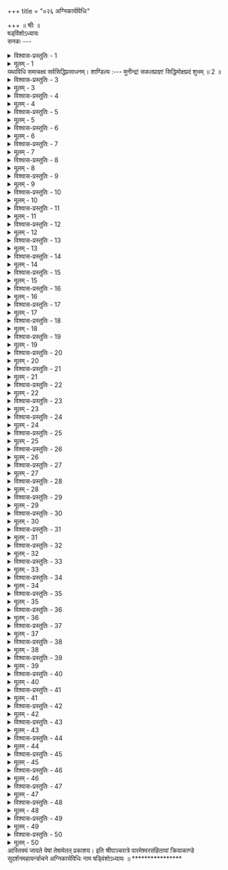 +++
title = "०२६ अग्निकार्यविधिः"

+++
॥ श्रीः ॥  
षड्‌विंशोऽध्यायः  
सनकः ---  

<details><summary>विश्वास-प्रस्तुतिः - 1</summary>

पञ्चरात्रार्थतत्वज्ञ! भगवन्! भविनां प्रिय!।  
मय्यनुग्रहबुद्धया त्वमग्निमध्यगतार्चनम् ॥ 1 ॥
</details>

<details><summary>मूलम् - 1</summary>

पञ्चरात्रार्थतत्वज्ञ! भगवन्! भविनां प्रिय!।  
मय्यनुग्रहबुद्धया त्वमग्निमध्यगतार्चनम् ॥ 1 ॥
</details>
यथाविधि समाचक्ष्व सर्वसिद्धिप्रसाधनम्।  
शाण्डिल्य :---  
मुनीन्द्र! सकलप्राज्ञ! सिद्धिमोक्षप्रदं शुभम् ॥ 2 ॥  

<details><summary>विश्वास-प्रस्तुतिः - 3</summary>

कुण्डमध्यगतं यागं श्रृणु वक्ष्ये समाहितः।  
होमार्थं मण्टपं कुर्याद्विततं वह्निदिग्गतम् ॥ 3 ॥
</details>

<details><summary>मूलम् - 3</summary>

कुण्डमध्यगतं यागं श्रृणु वक्ष्ये समाहितः।  
होमार्थं मण्टपं कुर्याद्विततं वह्निदिग्गतम् ॥ 3 ॥
</details>

<details><summary>विश्वास-प्रस्तुतिः - 4</summary>

धूमर्निगमनोपेतं गवाक्षगणमण्डितम्।  
तन्मध्ये वेदिका कार्या चतुरश्रा चतुष्करा ॥ 4 ॥
</details>

<details><summary>मूलम् - 4</summary>

धूमर्निगमनोपेतं गवाक्षगणमण्डितम्।  
तन्मध्ये वेदिका कार्या चतुरश्रा चतुष्करा ॥ 4 ॥
</details>

<details><summary>विश्वास-प्रस्तुतिः - 5</summary>

द्वादशाङ्‌गुलमानोच्चा प्रासादासनलक्षणा।  
चक्राब्जलक्षणं कुण्डं तदूर्ध्वे कल्पयेच्छुभम् ॥ 5 ॥
</details>

<details><summary>मूलम् - 5</summary>

द्वादशाङ्‌गुलमानोच्चा प्रासादासनलक्षणा।  
चक्राब्जलक्षणं कुण्डं तदूर्ध्वे कल्पयेच्छुभम् ॥ 5 ॥
</details>

<details><summary>विश्वास-प्रस्तुतिः - 6</summary>

मध्ये सूत्रत्रयं दद्यात् प्राक्‌प्रत्यग्दक्षिणोत्तरम्।  
हस्तद्वयेन, तन्मध्ये चतुरश्रं प्रकल्प्य च ॥ 6 ॥
</details>

<details><summary>मूलम् - 6</summary>

मध्ये सूत्रत्रयं दद्यात् प्राक्‌प्रत्यग्दक्षिणोत्तरम्।  
हस्तद्वयेन, तन्मध्ये चतुरश्रं प्रकल्प्य च ॥ 6 ॥
</details>

<details><summary>विश्वास-प्रस्तुतिः - 7</summary>

एकादशाङ्‌गुलायामं सूत्रं संस्थाप्य मध्यतः।  
खातार्थं वृत्तमापाद्य बहिरावृतियोगतः ॥ 7 ॥
</details>

<details><summary>मूलम् - 7</summary>

एकादशाङ्‌गुलायामं सूत्रं संस्थाप्य मध्यतः।  
खातार्थं वृत्तमापाद्य बहिरावृतियोगतः ॥ 7 ॥
</details>

<details><summary>विश्वास-प्रस्तुतिः - 8</summary>

त्यजेदङ्‌गुलमोष्ठस्य, द्व्यङ्‌गुलं कर्णिकावनेः।  
अङ्‌गुलं केसराणां च, द्व्यङ्‌गुलं पत्रसन्ततेः ॥ 8 ॥
</details>

<details><summary>मूलम् - 8</summary>

त्यजेदङ्‌गुलमोष्ठस्य, द्व्यङ्‌गुलं कर्णिकावनेः।  
अङ्‌गुलं केसराणां च, द्व्यङ्‌गुलं पत्रसन्ततेः ॥ 8 ॥
</details>

<details><summary>विश्वास-प्रस्तुतिः - 9</summary>

तदग्रस्याङ्‌गुलं ज्ञेयं, नाभेरेकाङ्‌गुलोन्नतम्।  
द्व्यङ्‌गुलं स्यादरक्षेत्रं नेमेरेकाह्‌गुलं भवेत् ॥ 9 ॥
</details>

<details><summary>मूलम् - 9</summary>

तदग्रस्याङ्‌गुलं ज्ञेयं, नाभेरेकाङ्‌गुलोन्नतम्।  
द्व्यङ्‌गुलं स्यादरक्षेत्रं नेमेरेकाह्‌गुलं भवेत् ॥ 9 ॥
</details>

<details><summary>विश्वास-प्रस्तुतिः - 10</summary>

द्व्यङ्‌गुलं मेखलायाः स्यादेवमावृतियोगतः।  
मानमाखातपर्यन्तं मेखलान्तं हृदि स्थितम् ॥ 10 ॥
</details>

<details><summary>मूलम् - 10</summary>

द्व्यङ्‌गुलं मेखलायाः स्यादेवमावृतियोगतः।  
मानमाखातपर्यन्तं मेखलान्तं हृदि स्थितम् ॥ 10 ॥
</details>

<details><summary>विश्वास-प्रस्तुतिः - 11</summary>

कृत्वाऽथ नेमिपर्यन्तं क्षेत्राणां वृत्ततां नयेत्।  
मेखला सर्वबाह्यस्था स्यात्तुर्याश्रा यथा भवेत् ॥ 11 ॥
</details>

<details><summary>मूलम् - 11</summary>

कृत्वाऽथ नेमिपर्यन्तं क्षेत्राणां वृत्ततां नयेत्।  
मेखला सर्वबाह्यस्था स्यात्तुर्याश्रा यथा भवेत् ॥ 11 ॥
</details>

<details><summary>विश्वास-प्रस्तुतिः - 12</summary>

समेखलं द्विहस्तं तन्निर्माणमधुना श्रृणु।  
खातार्थमन्तरावृत्तादन्तरं निखनेत् समम् ॥ 12 ॥
</details>

<details><summary>मूलम् - 12</summary>

समेखलं द्विहस्तं तन्निर्माणमधुना श्रृणु।  
खातार्थमन्तरावृत्तादन्तरं निखनेत् समम् ॥ 12 ॥
</details>

<details><summary>विश्वास-प्रस्तुतिः - 13</summary>

त्रिपादमर्धं पादं वा बाह्यतो दशनच्छदात्।  
साधयेत् कर्णिकादीनि नेम्यन्तानि यथाक्रमम् ॥ 13 ॥
</details>

<details><summary>मूलम् - 13</summary>

त्रिपादमर्धं पादं वा बाह्यतो दशनच्छदात्।  
साधयेत् कर्णिकादीनि नेम्यन्तानि यथाक्रमम् ॥ 13 ॥
</details>

<details><summary>विश्वास-प्रस्तुतिः - 14</summary>

द्बादशांगुलमानोच्चा कार्या स्यात् कर्णिकान्तरा।  
विस्तारसदृशोच्छ्राया बाह्यतः केसरान्विता ॥ 14 ॥
</details>

<details><summary>मूलम् - 14</summary>

द्बादशांगुलमानोच्चा कार्या स्यात् कर्णिकान्तरा।  
विस्तारसदृशोच्छ्राया बाह्यतः केसरान्विता ॥ 14 ॥
</details>

<details><summary>विश्वास-प्रस्तुतिः - 15</summary>

यथाभिमतसङ्ख्यानि पझपत्राणि साधयेत्।  
पझसङ्ख्यासमं क्षेत्रं महापझसमन्ततः ॥ 15 ॥
</details>

<details><summary>मूलम् - 15</summary>

यथाभिमतसङ्ख्यानि पझपत्राणि साधयेत्।  
पझसङ्ख्यासमं क्षेत्रं महापझसमन्ततः ॥ 15 ॥
</details>

<details><summary>विश्वास-प्रस्तुतिः - 16</summary>

केसरभ्रमकुण्डेन पत्राग्रभ्रमणावधि।  
पक्षमध्यमसूत्राणि प्राक्प्रत्यग्दिक्षु पातयेत् ॥ 16 ॥
</details>

<details><summary>मूलम् - 16</summary>

केसरभ्रमकुण्डेन पत्राग्रभ्रमणावधि।  
पक्षमध्यमसूत्राणि प्राक्प्रत्यग्दिक्षु पातयेत् ॥ 16 ॥
</details>

<details><summary>विश्वास-प्रस्तुतिः - 17</summary>

दलमध्यगसूत्रेण दलमध्योर्ध्वगामिना।  
दलमध्यप्रसादार्थं लाञ्छयेदर्धचन्द्रवत् ॥ 17 ॥
</details>

<details><summary>मूलम् - 17</summary>

दलमध्यगसूत्रेण दलमध्योर्ध्वगामिना।  
दलमध्यप्रसादार्थं लाञ्छयेदर्धचन्द्रवत् ॥ 17 ॥
</details>

<details><summary>विश्वास-प्रस्तुतिः - 18</summary>

चन्द्रश्रृङ्गं च मध्यं च पत्राग्रे सङ्गतानि च।  
पक्षसूत्रेण पत्राग्रं जनयेत् कुलिशाग्रवत् ॥ 18 ॥
</details>

<details><summary>मूलम् - 18</summary>

चन्द्रश्रृङ्गं च मध्यं च पत्राग्रे सङ्गतानि च।  
पक्षसूत्रेण पत्राग्रं जनयेत् कुलिशाग्रवत् ॥ 18 ॥
</details>

<details><summary>विश्वास-प्रस्तुतिः - 19</summary>

दलसङ्ख्यासमेतानि स्वक्षेत्राणि च साधयेत्।  
विभज्य दलवत् क्षेत्रं सूत्राण्यास्फालयेत्तथा ॥ 19 ॥
</details>

<details><summary>मूलम् - 19</summary>

दलसङ्ख्यासमेतानि स्वक्षेत्राणि च साधयेत्।  
विभज्य दलवत् क्षेत्रं सूत्राण्यास्फालयेत्तथा ॥ 19 ॥
</details>

<details><summary>विश्वास-प्रस्तुतिः - 20</summary>

अष्टधा वाऽथ षोढा वा कृत्वैकैकं क्रभेण तु।  
सन्त्यज्य पार्श्वगौ भागौ बाह्यसूत्रस्य मध्यतः ॥ 20 ॥
</details>

<details><summary>मूलम् - 20</summary>

अष्टधा वाऽथ षोढा वा कृत्वैकैकं क्रभेण तु।  
सन्त्यज्य पार्श्वगौ भागौ बाह्यसूत्रस्य मध्यतः ॥ 20 ॥
</details>

<details><summary>विश्वास-प्रस्तुतिः - 21</summary>

स्थापिताभ्यां च सूत्राभ्यां गदाभ्‌यामग्रमध्यमात्।  
मत्स्यवल्लाञ्छनं कुर्याद्यावन्मूलभ्रमावधि ॥ 21 ॥
</details>

<details><summary>मूलम् - 21</summary>

स्थापिताभ्यां च सूत्राभ्यां गदाभ्‌यामग्रमध्यमात्।  
मत्स्यवल्लाञ्छनं कुर्याद्यावन्मूलभ्रमावधि ॥ 21 ॥
</details>

<details><summary>विश्वास-प्रस्तुतिः - 22</summary>

प्रथयो नेमिभूमिष्ठाः कार्याश्चोर्ध्वेऽथवा बहिः।  
संसाधयेदथामद्यादिष्टकाभिर्मृदा सह ॥ 22 ॥
</details>

<details><summary>मूलम् - 22</summary>

प्रथयो नेमिभूमिष्ठाः कार्याश्चोर्ध्वेऽथवा बहिः।  
संसाधयेदथामद्यादिष्टकाभिर्मृदा सह ॥ 22 ॥
</details>

<details><summary>विश्वास-प्रस्तुतिः - 23</summary>

मेखलावधिपर्यन्तं नीचान्यङ्गानि मीलयेत्।  
विस्तारोच्छ्रायतुल्यानि समानि सुदृढानि च ॥ 23 ॥
</details>

<details><summary>मूलम् - 23</summary>

मेखलावधिपर्यन्तं नीचान्यङ्गानि मीलयेत्।  
विस्तारोच्छ्रायतुल्यानि समानि सुदृढानि च ॥ 23 ॥
</details>

<details><summary>विश्वास-प्रस्तुतिः - 24</summary>

कर्णिकाकेसरोर्ध्वस्था योनिः पिप्पलपत्रवत्।  
जिह्वया संस्पृशन्त्योष्ठं कार्या योन्युपमाश्रिता ॥ 24 ॥
</details>

<details><summary>मूलम् - 24</summary>

कर्णिकाकेसरोर्ध्वस्था योनिः पिप्पलपत्रवत्।  
जिह्वया संस्पृशन्त्योष्ठं कार्या योन्युपमाश्रिता ॥ 24 ॥
</details>

<details><summary>विश्वास-प्रस्तुतिः - 25</summary>

केसरावनिमाक्रम्य पृष्ठतोर्ध्वाङ्‌गुलेन तु।  
पार्श्वयोर्मध्यसूत्रस्य बालचन्द्रद्वयोपमा ॥ 25 ॥
</details>

<details><summary>मूलम् - 25</summary>

केसरावनिमाक्रम्य पृष्ठतोर्ध्वाङ्‌गुलेन तु।  
पार्श्वयोर्मध्यसूत्रस्य बालचन्द्रद्वयोपमा ॥ 25 ॥
</details>

<details><summary>विश्वास-प्रस्तुतिः - 26</summary>

प्रोन्नता कर्णिकाबूमैः पृष्ठतश्चाङ्‌गुलेन तु।  
आमूलादग्रपर्यन्तं क्रमान्निम्ना गजोष्ठवत् ॥ 26 ॥
</details>

<details><summary>मूलम् - 26</summary>

प्रोन्नता कर्णिकाबूमैः पृष्ठतश्चाङ्‌गुलेन तु।  
आमूलादग्रपर्यन्तं क्रमान्निम्ना गजोष्ठवत् ॥ 26 ॥
</details>

<details><summary>विश्वास-प्रस्तुतिः - 27</summary>

कोणेषु चैवं कुण्डस्य कार्यं शङ्खचतुष्टयम्।  
एवमेतत् समुद्दिष्टं बहुधा मानतो भवेत् ॥ 27 ॥
</details>

<details><summary>मूलम् - 27</summary>

कोणेषु चैवं कुण्डस्य कार्यं शङ्खचतुष्टयम्।  
एवमेतत् समुद्दिष्टं बहुधा मानतो भवेत् ॥ 27 ॥
</details>

<details><summary>विश्वास-प्रस्तुतिः - 28</summary>

आद्बादशाङ्‌गुलान्मानादेकैकाङ्‌गुलवर्धनात्।  
द्विचतुर्हस्तपर्यन्तमेकाशीत्यधिकं शतम् ॥ 28 ॥
</details>

<details><summary>मूलम् - 28</summary>

आद्बादशाङ्‌गुलान्मानादेकैकाङ्‌गुलवर्धनात्।  
द्विचतुर्हस्तपर्यन्तमेकाशीत्यधिकं शतम् ॥ 28 ॥
</details>

<details><summary>विश्वास-प्रस्तुतिः - 29</summary>

एतेष्वेकतरं प्रोक्तमन्येषामेवमेव हि।  
तत्साधनं विहा(धा?)य तत् अह्गव्यूहं प्रकल्प्य च ॥ 29 ॥
</details>

<details><summary>मूलम् - 29</summary>

एतेष्वेकतरं प्रोक्तमन्येषामेवमेव हि।  
तत्साधनं विहा(धा?)य तत् अह्गव्यूहं प्रकल्प्य च ॥ 29 ॥
</details>

<details><summary>विश्वास-प्रस्तुतिः - 30</summary>

ततो यथोचितस्थाने होमद्रव्याणि विन्यसेत्।  
संस्कृत्य विधिवत् कुण्डं वह्निमुत्पादितं तथा ॥ 30 ॥
</details>

<details><summary>मूलम् - 30</summary>

ततो यथोचितस्थाने होमद्रव्याणि विन्यसेत्।  
संस्कृत्य विधिवत् कुण्डं वह्निमुत्पादितं तथा ॥ 30 ॥
</details>

<details><summary>विश्वास-प्रस्तुतिः - 31</summary>

संस्कृताज्यस्य विप्रुड्‌भिः संस्पृशेदिन्धनादिकम्।  
सन्तर्पणं तथाग्नेश्च तस्मिन्मन्त्रासनादिकम् ॥ 31 ॥
</details>

<details><summary>मूलम् - 31</summary>

संस्कृताज्यस्य विप्रुड्‌भिः संस्पृशेदिन्धनादिकम्।  
सन्तर्पणं तथाग्नेश्च तस्मिन्मन्त्रासनादिकम् ॥ 31 ॥
</details>

<details><summary>विश्वास-प्रस्तुतिः - 32</summary>

यन्त्रविष्टरसंस्थानमन्तराहवनं तथा।  
हृदयादवतारं च महायन्त्रस्य विष्टरे ॥ 32 ॥
</details>

<details><summary>मूलम् - 32</summary>

यन्त्रविष्टरसंस्थानमन्तराहवनं तथा।  
हृदयादवतारं च महायन्त्रस्य विष्टरे ॥ 32 ॥
</details>

<details><summary>विश्वास-प्रस्तुतिः - 33</summary>

समिद्भिश्चाथ नित्याभिः काम्यैश्च हवनं तथा।  
स्विष्टकृद्धवनं चाथ प्रायश्चित्ताहुतिं त्वपि ॥ 33 ॥
</details>

<details><summary>मूलम् - 33</summary>

समिद्भिश्चाथ नित्याभिः काम्यैश्च हवनं तथा।  
स्विष्टकृद्धवनं चाथ प्रायश्चित्ताहुतिं त्वपि ॥ 33 ॥
</details>

<details><summary>विश्वास-प्रस्तुतिः - 34</summary>

पूर्णाहुतिं प्रधानं च यन्त्रस्थस्य विसर्जनम्।  
हृदयस्थे प्रविश्याथ मण्टपं यजनास्पदम् ॥ 34 ॥
</details>

<details><summary>मूलम् - 34</summary>

पूर्णाहुतिं प्रधानं च यन्त्रस्थस्य विसर्जनम्।  
हृदयस्थे प्रविश्याथ मण्टपं यजनास्पदम् ॥ 34 ॥
</details>

<details><summary>विश्वास-प्रस्तुतिः - 35</summary>

समर्पणं च होमस्य पितॄणां तर्पणं त्वपि।  
बलिदानं च भूतानामिष्टशिष्टोदनस्य च ॥ 35 ॥
</details>

<details><summary>मूलम् - 35</summary>

समर्पणं च होमस्य पितॄणां तर्पणं त्वपि।  
बलिदानं च भूतानामिष्टशिष्टोदनस्य च ॥ 35 ॥
</details>

<details><summary>विश्वास-प्रस्तुतिः - 36</summary>

प्रदानं यज्ञशीलानां कारिणां भावितात्मनाम्।  
अनुयागं च विधिवन्नैवेद्यप्राशनादिकम् ॥ 36 ॥
</details>

<details><summary>मूलम् - 36</summary>

प्रदानं यज्ञशीलानां कारिणां भावितात्मनाम्।  
अनुयागं च विधिवन्नैवेद्यप्राशनादिकम् ॥ 36 ॥
</details>

<details><summary>विश्वास-प्रस्तुतिः - 37</summary>

पूर्ववत् सकलं कुर्याद्भोगमोक्षप्रसिद्धये।  
अनेन यन्त्रराजेन शान्तिकादिषु कर्मसु ॥ 37 ॥
</details>

<details><summary>मूलम् - 37</summary>

पूर्ववत् सकलं कुर्याद्भोगमोक्षप्रसिद्धये।  
अनेन यन्त्रराजेन शान्तिकादिषु कर्मसु ॥ 37 ॥
</details>

<details><summary>विश्वास-प्रस्तुतिः - 38</summary>

ध्यानेन पूजितेनैव हुतेन जपितेन च।  
समीहितानि पूर्यन्ते भक्तानां भावितात्मनाम् ॥ 38 ॥
</details>

<details><summary>मूलम् - 38</summary>

ध्यानेन पूजितेनैव हुतेन जपितेन च।  
समीहितानि पूर्यन्ते भक्तानां भावितात्मनाम् ॥ 38 ॥
</details>

<details><summary>विश्वास-प्रस्तुतिः - 39</summary>

एकरूपमिदं ध्यानं वर्णितं शान्तिकादिषु।  
होमे स्वाहान्तिमो मन्त्रः स्वभावादधिकः सदा ॥ 39 ॥
</details>

<details><summary>मूलम् - 39</summary>

एकरूपमिदं ध्यानं वर्णितं शान्तिकादिषु।  
होमे स्वाहान्तिमो मन्त्रः स्वभावादधिकः सदा ॥ 39 ॥
</details>

<details><summary>विश्वास-प्रस्तुतिः - 40</summary>

शान्तिके पौष्टिके वौषट्‌पूर्णायामपि तादृशः।  
आप्यायने वषट्‌प्रोक्तो हुमन्तो वश्यकर्मणि ॥ 40 ॥
</details>

<details><summary>मूलम् - 40</summary>

शान्तिके पौष्टिके वौषट्‌पूर्णायामपि तादृशः।  
आप्यायने वषट्‌प्रोक्तो हुमन्तो वश्यकर्मणि ॥ 40 ॥
</details>

<details><summary>विश्वास-प्रस्तुतिः - 41</summary>

फडन्तं क्षयविद्वेषप्रोत्सादनविधौ सदा।  
हुमन्तं चारिविद्वेषे मोहने हुंफडन्तिमम् ॥ 41 ॥
</details>

<details><summary>मूलम् - 41</summary>

फडन्तं क्षयविद्वेषप्रोत्सादनविधौ सदा।  
हुमन्तं चारिविद्वेषे मोहने हुंफडन्तिमम् ॥ 41 ॥
</details>

<details><summary>विश्वास-प्रस्तुतिः - 42</summary>

स्तम्भने वषडन्तं सस्यान्नमोन्तो मोक्षकर्मणि।  
अथो हिताय लोकानां राज्ञामपि विशेषतः ॥ 42 ॥
</details>

<details><summary>मूलम् - 42</summary>

स्तम्भने वषडन्तं सस्यान्नमोन्तो मोक्षकर्मणि।  
अथो हिताय लोकानां राज्ञामपि विशेषतः ॥ 42 ॥
</details>

<details><summary>विश्वास-प्रस्तुतिः - 43</summary>

पृच्छते नारदायैतदहिर्बुध्न्येन विस्तरात्।  
यथोपदिष्टं विधिवत्तथा तत्र निरीक्ष्य च ॥ 43 ॥
</details>

<details><summary>मूलम् - 43</summary>

पृच्छते नारदायैतदहिर्बुध्न्येन विस्तरात्।  
यथोपदिष्टं विधिवत्तथा तत्र निरीक्ष्य च ॥ 43 ॥
</details>

<details><summary>विश्वास-प्रस्तुतिः - 44</summary>

प्रयोक्तव्यं तु बहुधा, शान्तिकामी यथेच्छया।  
कुर्यादेकमुखं यन्त्रं स्थाप्य संपूजयीत च ॥ 44 ॥
</details>

<details><summary>मूलम् - 44</summary>

प्रयोक्तव्यं तु बहुधा, शान्तिकामी यथेच्छया।  
कुर्यादेकमुखं यन्त्रं स्थाप्य संपूजयीत च ॥ 44 ॥
</details>

<details><summary>विश्वास-प्रस्तुतिः - 45</summary>

नैमित्तिकानि काम्यानि नित्यानि यजनानि वै।  
विशेषेणैव कार्याणि विना स्वापं महोत्सवम् ॥ 45 ॥
</details>

<details><summary>मूलम् - 45</summary>

नैमित्तिकानि काम्यानि नित्यानि यजनानि वै।  
विशेषेणैव कार्याणि विना स्वापं महोत्सवम् ॥ 45 ॥
</details>

<details><summary>विश्वास-प्रस्तुतिः - 46</summary>

न कर्मबिम्बानि तथा नित्यनैमित्तिकादिषु।  
स्थितं यन्त्रं समाराध्यं स्थापितं मन्त्रवित्तमैः ॥ 46 ॥
</details>

<details><summary>मूलम् - 46</summary>

न कर्मबिम्बानि तथा नित्यनैमित्तिकादिषु।  
स्थितं यन्त्रं समाराध्यं स्थापितं मन्त्रवित्तमैः ॥ 46 ॥
</details>

<details><summary>विश्वास-प्रस्तुतिः - 47</summary>

दिव्याद्यायतनाड्गत्वे स्थापिते सति कुत्रचित्।  
चलस्थिरविबागेन हविरन्तं समर्चयेत् ॥ 47 ॥
</details>

<details><summary>मूलम् - 47</summary>

दिव्याद्यायतनाड्गत्वे स्थापिते सति कुत्रचित्।  
चलस्थिरविबागेन हविरन्तं समर्चयेत् ॥ 47 ॥
</details>

<details><summary>विश्वास-प्रस्तुतिः - 48</summary>

द्वादश्यादिषु कालेषु पुण्येषु विविधेष्वपि।  
इति सम्यक् समुद्दिष्टं महायन्त्रार्चनं परम् ॥ 48 ॥
</details>

<details><summary>मूलम् - 48</summary>

द्वादश्यादिषु कालेषु पुण्येषु विविधेष्वपि।  
इति सम्यक् समुद्दिष्टं महायन्त्रार्चनं परम् ॥ 48 ॥
</details>

<details><summary>विश्वास-प्रस्तुतिः - 49</summary>

अदीक्षितानां विधिवदशिष्याणां दुरात्मनाम्।  
गोपनीयं प्रयत्नेन त्वभक्तानां जनार्दने ॥ 49 ॥
</details>

<details><summary>मूलम् - 49</summary>

अदीक्षितानां विधिवदशिष्याणां दुरात्मनाम्।  
गोपनीयं प्रयत्नेन त्वभक्तानां जनार्दने ॥ 49 ॥
</details>

<details><summary>विश्वास-प्रस्तुतिः - 50</summary>

भावभक्तिसमेतानां वाच्यवाचकयोर्गुरौ।  
शास्त्रे ज्ञानक्रियोपेते सात्विके वेदसंमिते ॥ 50 ॥
</details>

<details><summary>मूलम् - 50</summary>

भावभक्तिसमेतानां वाच्यवाचकयोर्गुरौ।  
शास्त्रे ज्ञानक्रियोपेते सात्विके वेदसंमिते ॥ 50 ॥
</details>
आस्तिक्यं जायते येषां तेषामेतत् प्रकाशय।  
इति श्रीपाञ्चरात्रे पारमेश्वरसंहितायां क्रियाकाण्‍डे सुदर्शनमहायर्न्त्राचने अग्निकार्यविधिः नाम षड्विंशोऽध्यायः ॥  
****************